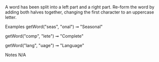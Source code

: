 A word has been split into a left part and a right part. Re-form the word by adding both halves together, changing the first character to an uppercase letter.

Examples
getWord("seas", "onal") ➞ "Seasonal"

getWord("comp", "lete") ➞ "Complete"

getWord("lang", "uage") ➞ "Language"

Notes
N/A